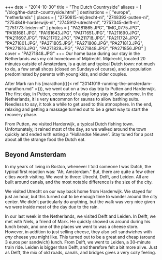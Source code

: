 +++
date    = "2014-10-30"
title   = "The Dutch Countryside"
aliases = [ "/blog/the-dutch-countryside.html" ]
destinations = [ "europe", "netherlands" ]
places  = [
  "2750815-mijdrecht-nl", "2748392-putten-nl", "2754848-harderwijk-nl",
  "2745912-utrecht-nl", "2757345-delft-nl", "2751773-leiden-nl"
]
photos = [
  "PA281865.JPG", "IMG_0775.JPG", "PA181681.JPG", "PA161643.JPG", "PA171651.JPG",
  "PA211690.JPG", "PA211697.JPG", "PA211702.JPG", "PA211718.JPG", "PA211724.JPG",
  "PA271801.JPG", "PA271805.JPG", "PA271808.JPG", "PA271813.JPG", "PA271816.JPG",
  "PA271829.JPG", "PA271848.JPG", "PA271856.JPG"
]
cover = "PA271848.JPG"
+++
Our home base during our stay in the Netherlands was my old hometown of Mijdrecht. Mijdrecht, located 20 minutes outside of Amsterdam, is a quiet and typical Dutch town: not much to do, a few small shops (closed on Sundays of course), and a population predominated by parents with young kids, and older couples.
<!--more-->

After Mark ran his [marathon]({{< ref "20141019-running-the-amsterdam-marathon.md" >}}), we went out on a two day trip to Putten and Harderwijk. The first day, in Putten, consisted of a day long stay in Saunadrome. In the Netherlands, it is very **un**common for saunas to allow bathing suits. Needless to say, it took a while to get used to this atmosphere. In the end, relaxing and getting a massage turned out to be a great way to start the recovery phase.

From Putten, we visited Harderwijk, a typical Dutch fishing town. Unfortunately, it rained most of the day, so we walked around the town quickly and ended with eating a “Hollandse Nieuwe”. Stay tuned for a post about all the strange food the Dutch eat.

## Beyond Amsterdam
In my years of living in Boston, whenever I told someone I was Dutch, the typical first reaction was: “Ah, Amsterdam.” But, there are quite a few other cities worth visiting. We went to three: Utrecht, Delft, and Leiden. All are built around canals, and the most notable difference is the size of the city.

We visited Utrecht on our way back home from Harderwijk. We stayed for just an hour, but this turned out to be enough time to wander around the city center. We didn’t particularly do anything, but the walk was very nice given we were inside most of the day due to the rain.

In our last week in the Netherlands, we visited Delft and Leiden. In Delft, we met with Niels, a friend of Mark. He quickly showed us around during his lunch break, and one of the places we went to was a cheese store. However, in addition to just selling cheese, they also sell sandwiches with *any* cheese you might like. This turned out to be a great and cheap (around 3 euros per sandwich) lunch. From Delft, we went to Leiden, a 30-minute train ride. Leiden is bigger than Delft, and therefore felt a bit more alive. Just as Delft, the mix of old roads, canals, and bridges gives a very cozy feeling.